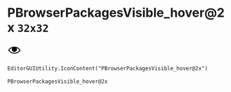 # PBrowserPackagesVisible_hover@2x `32x32`
<img src="/img/PBrowserPackagesVisible_hover@2x.png" width=32 height=32>

``` CSharp
EditorGUIUtility.IconContent("PBrowserPackagesVisible_hover@2x")
```
```
PBrowserPackagesVisible_hover@2x
```

